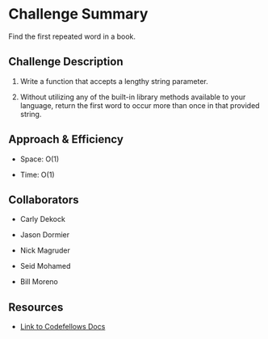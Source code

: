 # Challenge Summary
<!-- Short summary or background information -->
Find the first repeated word in a book.

## Challenge Description
<!-- Description of the challenge -->
1. Write a function that accepts a lengthy string parameter.

1. Without utilizing any of the built-in library methods available to your language, return the first word to occur more than once in that provided string.

## Approach & Efficiency
<!-- What approach did you take? Why? What is the Big O space/time for this approach? -->
- Space: O(1)

- Time: O(1)

## Collaborators

- Carly Dekock

- Jason Dormier

- Nick Magruder

- Seid Mohamed

- Bill Moreno

## Resources

- [Link to Codefellows Docs](https://codefellows.github.io/common_curriculum/data_structures_and_algorithms/Code_401/class-30/LAB)
